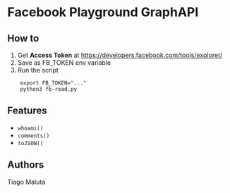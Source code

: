
# Facebook Playground GraphAPI

## How to

1. Get **Access Token** at  https://developers.facebook.com/tools/explorer/
2. Save as FB_TOKEN env variable
3. Run the script


```
	export FB_TOKEN="..."
	python3 fb-read.py
```

## Features

- ```whoami()```
- ```comments()```
- ```toJSON()```

## Authors

Tiago Maluta
